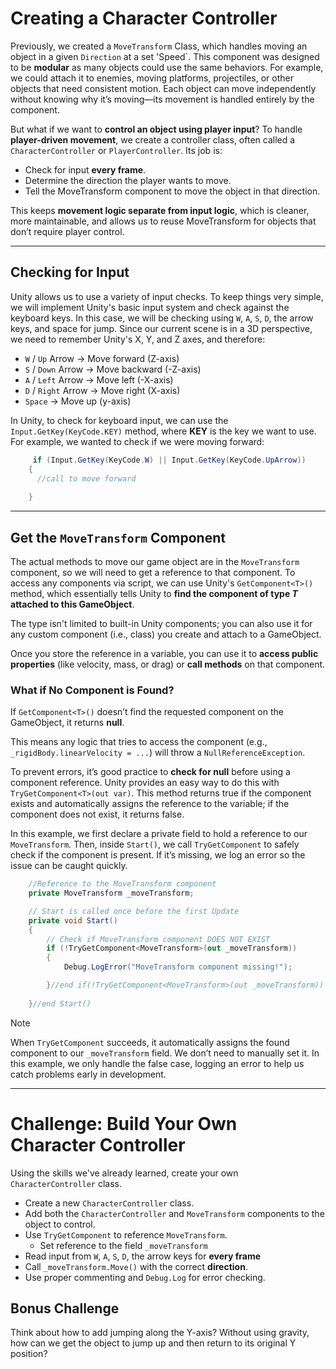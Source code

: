 # Creating a Character Controller 

Previously, we created a `MoveTransform` Class, which handles moving an object in a given `Direction` at a set 'Speed`. This component was designed to be **modular** as many objects could use the same behaviors. For example, we could attach it to enemies, moving platforms, projectiles, or other objects that need consistent motion. Each object can move independently without knowing why it’s moving—its movement is handled entirely by the component.

But what if we want to **control an object using player input**? To handle **player-driven movement**, we create a controller class, often called a `CharacterController` or `PlayerController`. Its job is: 
- Check for input **every frame**.
- Determine the direction the player wants to move.
- Tell the MoveTransform component to move the object in that direction.

This keeps **movement logic separate from input logic**, which is cleaner, more maintainable, and allows us to reuse MoveTransform for objects that don’t require player control.

---

## Checking for Input
Unity allows us to use a variety of input checks. To keep things very simple, we will implement Unity's basic input system and check against the keyboard keys. 
In this case, we will be checking using `W`, `A`, `S`, `D`, the arrow keys, and space for jump. 
Since our current scene is in a 3D perspective, we need to remember Unity's X, Y, and Z axes, and therefore: 
- `W` / `Up` Arrow → Move forward (Z-axis)
- `S` / `Down` Arrow → Move backward (-Z-axis)
- `A` / `Left` Arrow → Move left (-X-axis)
- `D` / `Right` Arrow → Move right (X-axis)
- `Space` → Move up (y-axis)

In Unity, to check for keyboard input, we can use the `Input.GetKey(KeyCode.KEY)` method, where **KEY** is the key we want to use. For example, we wanted to check if we were moving forward: 

```csharp
     if (Input.GetKey(KeyCode.W) || Input.GetKey(KeyCode.UpArrow))
    {
      //call to move forward
    
    }
```

---

## Get the `MoveTransform` Component
The actual methods to move our game object are in the `MoveTransform` component, so we will need to get a reference to that component. To access any components via script, we can use Unity's `GetComponent<T>()` method, which essentially tells Unity to **find the component of type _T_ attached to this GameObject**.

The type isn't limited to built-in Unity components; you can also use it for any custom component (i.e., class) you create and attach to a GameObject.

Once you store the reference in a variable, you can use it to **access public properties** (like velocity, mass, or drag) or **call methods** on that component.

### What if No Component is Found?

If `GetComponent<T>()` doesn’t find the requested component on the GameObject, it returns **null**.

This means any logic that tries to access the component (e.g., `_rigidBody.linearVelocity = ...`) will throw a `NullReferenceException`.

To prevent errors, it’s good practice to **check for null** before using a component reference. Unity provides an easy way to do this with `TryGetComponent<T>(out var)`. This method returns true if the component exists and automatically assigns the reference to the variable; if the component does not exist, it returns false.

In this example, we first declare a private field to hold a reference to our `MoveTransform`. Then, inside `Start()`, we call `TryGetComponent` to safely check if the component is present. If it’s missing, we log an error so the issue can be caught quickly.

```csharp
    //Reference to the MoveTransform component 
    private MoveTransform _moveTransform;

    // Start is called once before the first Update
    private void Start()
    {
        // Check if MoveTransform component DOES NOT EXIST
        if (!TryGetComponent<MoveTransform>(out _moveTransform))
        {
            Debug.LogError("MoveTransform component missing!");

        }//end if(!TryGetComponent<MoveTransform>(out _moveTransform))
      
    }//end Start()

```
> [!NOTE]
> When `TryGetComponent` succeeds, it automatically assigns the found component to our `_moveTransform` field. We don’t need to manually set it. In this example, we only handle the false case, logging an error to help us catch problems early in development.

---


# Challenge: Build Your Own Character Controller
Using the skills we've already learned, create your own `CharacterController` class. 

- Create a new `CharacterController` class.
- Add both the `CharacterController` and `MoveTransform` components to the object to control.
- Use `TryGetComponent` to reference `MoveTransform`.
  - Set reference to the field `_moveTransform`
- Read input from `W`, `A`, `S`, `D`, the arrow keys for **every frame**
- Call `_moveTransform.Move()` with the correct **direction**.
- Use proper commenting and `Debug.Log` for error checking.

## Bonus Challenge

Think about how to add jumping along the Y-axis? 
Without using gravity, how can we get the object to jump up and then return to its original Y position? 
